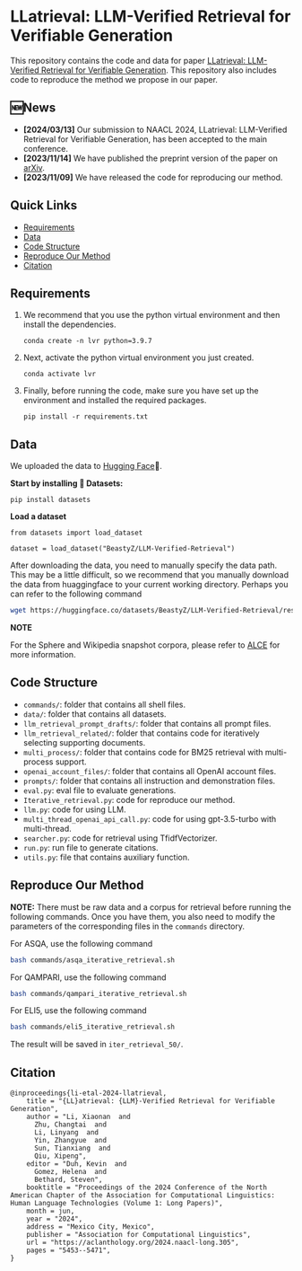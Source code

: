 # LLatrieval: LLM-Verified Retrieval for Verifiable Generation
This repository contains the code and data for paper [LLatrieval: LLM-Verified Retrieval for Verifiable Generation](https://arxiv.org/abs/2311.07838). This repository also includes code to reproduce the method we propose in our paper.

## :new:News
- **[2024/03/13]** Our submission to NAACL 2024, LLatrieval: LLM-Verified Retrieval for Verifiable Generation, has been accepted to the main conference.
- **[2023/11/14]** We have published the preprint version of the paper on [arXiv](https://arxiv.org/abs/2311.07838).
- **[2023/11/09]** We have released the code for reproducing our method.


## Quick Links
- [Requirements](#requirements)
- [Data](#data)
- [Code Structure](#code-structure)
- [Reproduce Our Method](#reproduce-our-method)
- [Citation](#citation)


## Requirements
1. We recommend that you use the python virtual environment and then install the dependencies.
    ```
    conda create -n lvr python=3.9.7
    ```
2. Next, activate the python virtual environment you just created.
    ```
    conda activate lvr
    ```
3. Finally, before running the code, make sure you have set up the environment and installed the required packages.
    ```
    pip install -r requirements.txt
    ```

## Data
We uploaded the data to [Hugging Face](https://huggingface.co/datasets/BeastyZ/LLM-Verified-Retrieval)🤗. 

**Start by installing 🤗 Datasets:**
```
pip install datasets
```

**Load a dataset**
```
from datasets import load_dataset

dataset = load_dataset("BeastyZ/LLM-Verified-Retrieval")
```
After downloading the data, you need to manually specify the data path. This may be a little difficult, so we recommend that you manually download the data from huaggingface to your current working directory. Perhaps you can refer to the following command
```bash
wget https://huggingface.co/datasets/BeastyZ/LLM-Verified-Retrieval/resolve/main/origin/asqa_eval_dpr_top100.json?download=true
```

**NOTE**

For the Sphere and Wikipedia snapshot corpora, please refer to [ALCE](https://github.com/princeton-nlp/ALCE) for more information.


## Code Structure
* `commands/`: folder that contains all shell files.
* `data/`: folder that contains all datasets.
* `llm_retrieval_prompt_drafts/`: folder that contains all prompt files.
* `llm_retrieval_related/`: folder that contains code for iteratively selecting supporting documents.
* `multi_process/`: folder that contains code for BM25 retrieval with multi-process support.
* `openai_account_files/`: folder that contains all OpenAI account files.
* `prompts/`: folder that contains all instruction and demonstration files.
* `eval.py`: eval file to evaluate generations.
* `Iterative_retrieval.py`: code for reproduce our method.
* `llm.py`: code for using LLM.
* `multi_thread_openai_api_call.py`: code for using gpt-3.5-turbo with multi-thread.
* `searcher.py`: code for retrieval using TfidfVectorizer.
* `run.py`: run file to generate citations.
* `utils.py`: file that contains auxiliary function.


## Reproduce Our Method
**NOTE:** There must be raw data and a corpus for retrieval before running the following commands. Once you have them, you also need to modify the parameters of the corresponding files in the `commands` directory.

For ASQA, use the following command
```bash
bash commands/asqa_iterative_retrieval.sh
```

For QAMPARI, use the following command
```bash
bash commands/qampari_iterative_retrieval.sh
```

For ELI5, use the following command
```bash
bash commands/eli5_iterative_retrieval.sh
```

The result will be saved in `iter_retrieval_50/`.


## Citation
```
@inproceedings{li-etal-2024-llatrieval,
    title = "{LL}atrieval: {LLM}-Verified Retrieval for Verifiable Generation",
    author = "Li, Xiaonan  and
      Zhu, Changtai  and
      Li, Linyang  and
      Yin, Zhangyue  and
      Sun, Tianxiang  and
      Qiu, Xipeng",
    editor = "Duh, Kevin  and
      Gomez, Helena  and
      Bethard, Steven",
    booktitle = "Proceedings of the 2024 Conference of the North American Chapter of the Association for Computational Linguistics: Human Language Technologies (Volume 1: Long Papers)",
    month = jun,
    year = "2024",
    address = "Mexico City, Mexico",
    publisher = "Association for Computational Linguistics",
    url = "https://aclanthology.org/2024.naacl-long.305",
    pages = "5453--5471",
}
```
